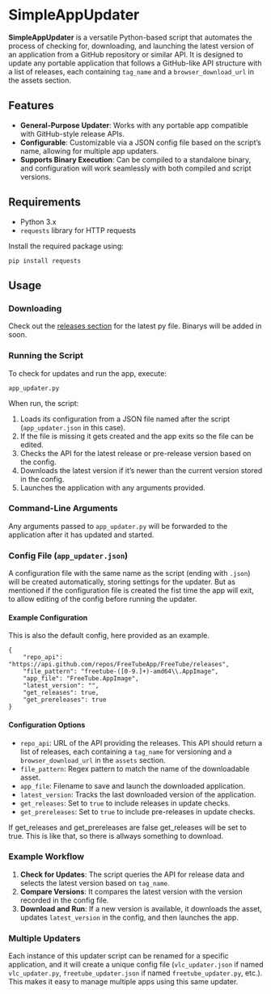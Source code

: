 # SimpleAppUpdater

**SimpleAppUpdater** is a versatile Python-based script that automates the process of checking for, downloading, and launching the latest version of an application from a GitHub repository or similar API. It is designed to update any portable application that follows a GitHub-like API structure with a list of releases, each containing `tag_name` and a `browser_download_url` in the assets section.

## Features

- **General-Purpose Updater**: Works with any portable app compatible with GitHub-style release APIs.
- **Configurable**: Customizable via a JSON config file based on the script’s name, allowing for multiple app updaters.
- **Supports Binary Execution**: Can be compiled to a standalone binary, and configuration will work seamlessly with both compiled and script versions.

## Requirements

- Python 3.x
- `requests` library for HTTP requests

Install the required package using:
```
pip install requests
```

## Usage

### Downloading
Check out the [releases section](https://codeberg.org/marvin1099/SimpleAppUpdater/releases) for the latest py file.
Binarys will be added in soon.

### Running the Script

To check for updates and run the app, execute:
```
app_updater.py
```

When run, the script:
1. Loads its configuration from a JSON file named after the script (`app_updater.json` in this case).
2. If the file is missing it gets created and the app exits so the file can be edited.
3. Checks the API for the latest release or pre-release version based on the config.
4. Downloads the latest version if it’s newer than the current version stored in the config.
5. Launches the application with any arguments provided.

### Command-Line Arguments

Any arguments passed to `app_updater.py` will be forwarded to the application after it has updated and started.

### Config File (`app_updater.json`)

A configuration file with the same name as the script (ending with `.json`)  
will be created automatically, storing settings for the updater.
But as mentioned if the configuration file is created the fist time the app will exit,   
to allow editing of the config before running the updater.

#### Example Configuration
This is also the default config, here provided as an example. 

```
{
    "repo_api": "https://api.github.com/repos/FreeTubeApp/FreeTube/releases",
    "file_pattern": "freetube-([0-9.]+)-amd64\\.AppImage",
    "app_file": "FreeTube.AppImage",
    "latest_version": "",
    "get_releases": true,
    "get_prereleases": true
}
```

#### Configuration Options

- `repo_api`: URL of the API providing the releases. This API should return a list of releases, each containing a `tag_name` for versioning and a `browser_download_url` in the `assets` section.
- `file_pattern`: Regex pattern to match the name of the downloadable asset.
- `app_file`: Filename to save and launch the downloaded application.
- `latest_version`: Tracks the last downloaded version of the application.
- `get_releases`: Set to `true` to include releases in update checks.
- `get_prereleases`: Set to `true` to include pre-releases in update checks.

If get_releases and get_prereleases are false get_releases will be set to true.
This is like that, so there is allways something to download.

### Example Workflow

1. **Check for Updates**: The script queries the API for release data and selects the latest version based on `tag_name`.
2. **Compare Versions**: It compares the latest version with the version recorded in the config file.
3. **Download and Run**: If a new version is available, it downloads the asset, updates `latest_version` in the config, and then launches the app.

### Multiple Updaters

Each instance of this updater script can be renamed for a specific application, and it will create a unique config file (`vlc_updater.json` if named `vlc_updater.py`, `freetube_updater.json` if named `freetube_updater.py`, etc.). This makes it easy to manage multiple apps using this same updater.